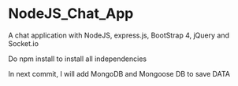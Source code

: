 # NodeJS_Chat_App

A chat application with NodeJS, express.js, BootStrap 4, jQuery and Socket.io

Do npm install to install all independencies

In next commit, I will add MongoDB and Mongoose DB to save DATA
